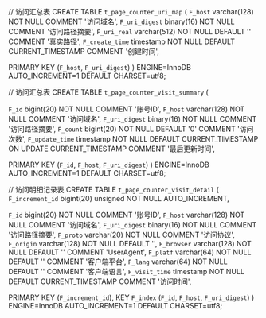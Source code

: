 
// 访问汇总表
CREATE TABLE `t_page_counter_uri_map` (
  `F_host`          varchar(128) NOT NULL COMMENT '访问域名',
  `F_uri_digest`    binary(16) NOT NULL COMMENT '访问路径摘要',
  `F_uri_real`      varchar(512) NOT NULL DEFAULT '' COMMENT '真实路径',
  `F_create_time`   timestamp NOT NULL DEFAULT CURRENT_TIMESTAMP COMMENT '创建时间',
  
  PRIMARY KEY (`F_host`, `F_uri_digest`)
) ENGINE=InnoDB AUTO_INCREMENT=1 DEFAULT CHARSET=utf8;

// 访问汇总表
CREATE TABLE `t_page_counter_visit_summary` (

  `F_id`           bigint(20) NOT NULL COMMENT '账号ID',
  `F_host`         varchar(128) NOT NULL COMMENT '访问域名',
  `F_uri_digest`   binary(16) NOT NULL COMMENT '访问路径摘要',
  `F_count`        bigint(20) NOT NULL DEFAULT '0' COMMENT '访问次数',
  `F_update_time`  timestamp NOT NULL DEFAULT CURRENT_TIMESTAMP ON UPDATE CURRENT_TIMESTAMP COMMENT '最后更新时间',
  
  PRIMARY KEY (`F_id`, `F_host`, `F_uri_digest`)
) ENGINE=InnoDB AUTO_INCREMENT=1 DEFAULT CHARSET=utf8;

// 访问明细记录表
CREATE TABLE `t_page_counter_visit_detail` (
  `F_increment_id` bigint(20) unsigned NOT NULL AUTO_INCREMENT,
  
  `F_id`           bigint(20) NOT NULL COMMENT '账号ID',
  `F_host`         varchar(128) NOT NULL COMMENT '访问域名',
  `F_uri_digest`   binary(16) NOT NULL COMMENT '访问路径摘要',
  `F_proto`        varchar(20) NOT NULL COMMENT '访问协议',
  `F_origin`       varchar(128) NOT NULL DEFAULT '',
  `F_browser`      varchar(128) NOT NULL DEFAULT '' COMMENT 'UserAgent',
  `F_platf`        varchar(64) NOT NULL DEFAULT '' COMMENT '客户端平台',
  `F_lang`         varchar(64) NOT NULL DEFAULT '' COMMENT '客户端语言',
  `F_visit_time`   timestamp NOT NULL DEFAULT CURRENT_TIMESTAMP COMMENT '访问时间',
    
  PRIMARY KEY (`F_increment_id`),
  KEY `F_index` (`F_id`, `F_host`, `F_uri_digest`)
) ENGINE=InnoDB AUTO_INCREMENT=1 DEFAULT CHARSET=utf8;